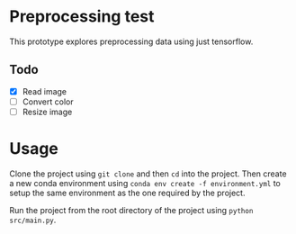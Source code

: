 # Preprocessing test

This prototype explores preprocessing data using just tensorflow.

## Todo

- [x] Read image
- [ ] Convert color
- [ ] Resize image

# Usage

Clone the project using `git clone` and then `cd` into the project.
Then create a new conda environment using `conda env create -f environment.yml` to setup the same environment as the one required by the project.

Run the project from the root directory of the project using
`python src/main.py`.

